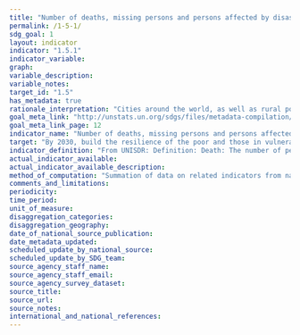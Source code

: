 ```yaml
---
title: "Number of deaths, missing persons and persons affected by disaster per 100,000 people"
permalink: /1-5-1/
sdg_goal: 1
layout: indicator
indicator: "1.5.1"
indicator_variable: 
graph: 
variable_description: 
variable_notes: 
target_id: "1.5"
has_metadata: true
rationale_interpretation: "Cities around the world, as well as rural populations, witness growing disaster risks. Impacts of climate change on sustainable development are observed through both slow-onset events (e.g. sea level rise, increasing temperatures, ocean acidification, glacial retreat and related impacts, salinization, land and forest degradation, loss of biodiversity and desertification) and extreme weather events. Human loss can be measured by the number of deaths, missing, injured or ill, evacuated, relocated, people whose houses were damaged/destroyed and people who received food relief aid as a direct result of the hazardous events.\n Cities are some of the most vulnerable areas to natural disasters. Unplanned urban development (e.g. informal settlements, overcrowding, inadequate infrastructures) exacerbates urban vulnerability to climate change impacts and hydro-meteorological and geological hazards. Over half of all coastal areas are urbanized and 21 of the world's 33 mega cities lie in coastal flood zones. SIDS and coastal regions are particularly affected by sea level rise, coastal flooding and erosion, and extreme events (e.g. tsunamis and storm surges) due to undermining natural protective barriers, low levels of development combined with rapid population growth in low lying coastal areas and inadequate capacity to adapt. Poor urban populations must often resort to unsustainable coping strategies and mechanisms. \nLarge numbers of people remain perilously close to falling into poverty, experiencing shocks that they are unable to cope with. For the poor, a shock of even a relatively short duration can have long term consequences. Several dimensions of poverty are closely related to environment, which is often affected by natural disasters. The poverty reduction agenda could include well-designed social protection scheme to help protecting the poor against sudden shocks and the development of capacities to better predict and prepare for such shocks. Better management of natural resources can themselves strengthen the resilience of the poor, by both reducing the likelihood of natural hazardous events and offering resources to help cope with them.\n Biodiversity provides ecosystem resilience and contributes to the ability to respond to unpredictable global changes and natural disasters. Healthy ecosystems act as buffers against natural hazards, providing valuable yet underutilized approaches for climate change adaptation, enhancing natural resilience and reducing the vulnerability of people, for example to floods and the effects of land degradation. These ecosystem services improve the sustainability and economic efficiency of built infrastructure, and are critical for sustainable and resilient urban areas.\n This indicator will track human-related loss. The disaster loss data (particularly mortality) are significantly influenced by large-scale catastrophic event, which represent important outliers. UNISDR recommends countries to report the data by event, so complementary analysis can be done by both including and excluding such catastrophic events.\n The indicator will build bridge between SDGs and the Sendai Framework for Disaster Risk Reduction because the reduction of human related loss is included in the Sendai Framework global targets and will also be monitored under the Sendai Framework Monitoring Mechanism."
goal_meta_link: "http://unstats.un.org/sdgs/files/metadata-compilation/Metadata-Goal-1.pdf"
goal_meta_link_page: 12
indicator_name: "Number of deaths, missing persons and persons affected by disaster per 100,000 people"
target: "By 2030, build the resilience of the poor and those in vulnerable situations and reduce their exposure and vulnerability to climate-related extreme events and other economic, social and environmental shocks and disasters."
indicator_definition: "From UNISDR: Definition: Death: The number of people who died during the disaster, or directly after, as a direct result of the hazardous event. Missing: The number of people whose whereabouts is unknown since the hazardous event. It includes people who are presumed dead although there is no physical evidence. The data on number of deaths and number of missing are mutually exclusive. Affected people: People who are affected by a hazardous event. Comment: People can be affected directly or indirectly. Affected people may experience short-term or long-term consequences to their lives, livelihoods or health and in the economic, physical, social, cultural and environmental assets. Directly affected: People who have suffered injury, illness or other health effects; who were evacuated, displaced, relocated; or have suffered direct damage to their livelihoods, economic, physical, social, cultural and environmental assets. Indirectly affected: People who have suffered consequences, other than or in addition to direct effects, over time due to disruption or changes in economy, critical infrastructures, basic services, commerce, work or social, health and physiological consequences. In this indicator, given the difficulties in assessing the full range of all affected (directly and indirectly), UNISDR proposes the use of an indicator that would estimate \"directly affected\" as a proxy for the number of affected. This indicator, while not perfect, comes from data widely available and could be used consistently across countries and over time to measure the achievement of the Target B. From the perspective of data availability and measurability, it is proposed to build a composite indicator which consists of \"directly affected\", or those who are 	Injured or ill, 	Evacuated, 	Relocated and to measure the number who suffered direct damage to their livelihoods or assets, 	People whose houses were damaged or destroyed 	People who received food relief aid. Injured or ill: The number of people suffering from physical injuries, trauma or cases of disease requiring immediate medical assistance as a direct result of a hazardous event. Evacuated: The number of people who temporarily moved from where they were (including their place of residence, work places, schools and hospitals) to safer locations in order to ensure their safety. Relocated: The number of people who moved permanently from their homes to new sites due to hazardous event. Note: This definition excludes preventive relocation before the event. People whose houses were damaged or destroyed due to hazardous events: The estimated number of inhabitants previously living in the houses (housing units) damaged or destroyed. All the inhabitants of these houses (housing units) are assumed to be affected being in their dwelling or by direct consequence of the destruction/damage to their housings (housing units). An average number of inhabitants per house (housing unit) in the country can be used to estimate the value. Houses destroyed: Houses (housing units) levelled, buried, collapsed, washed away or damaged to the extent that they are no longer habitable. Houses damaged: Houses (housing units) with minor damage, not structural or architectural, which may continue to be habitable, although they may require some repair or cleaning. People who received food relief aid: The number of persons who received food /nutrition, by government or as humanitarian aid, during or in the aftermath of a hazardous event. Hazardous event: The occurrence of a natural or human-induced phenomenon in a particular place during a particular period of time due to the existence of a hazard. Hazard: A potentially damaging physical event, phenomenon or human activity that may cause the loss of life or injury, property damage, social and economic disruption or environmental degradation. UNISDR recommends setting NO threshold for recording hazardous event in order to monitor all hazardous events. Small-scale but frequent hazardous events that are not registered in international disaster loss databases account for an important share of damages and losses when they are combined, and often go unnoticed by the national and international community. These events, when accumulated, are often a source of poverty in developing countries but can be effectively addressed by well-designed policies. The scope of the Sendai Framework for Disaster Risk Reduction 2015-2030 is \"the risk of small-scale and large-scale, frequent and infrequent, sudden and slow-onset disasters, caused by natural or man-made hazards as well as relate environmental, technological and biological hazards and risks\". Regarding the inclusion of biological and environmental hazards in natural hazards category and whether and how to integrate man-made hazards, UNISDR will discuss the issue with WHO and other organizations (for example, WHO would be in a better position in terms of data, knowledge and relationship with Member States and other stakeholders to monitor biological events including epidemics. However, we generally do not expect biological disasters will cause physical damages to facilities.). Note: Terminology will be discussed and finalized in the Open-ended Intergovernmental Working Group for Sendai Framework for Disaster Risk Reduction."
actual_indicator_available: 
actual_indicator_available_description: 
method_of_computation: "Summation of data on related indicators from national disaster loss databases. Make the sum a relative figure by using global population data (World Bank or UN Statistics information). Relativity is important because population growth (expected to be 9 billion in 2050) may translate into increased hazard exposure of population. The Expert Group recommends not using the indicators related with the people whose houses were damaged/destroyed in the computation. UNISDR and IRDR groups recommend using them as they can be estimated from widely available and verifiable data and reflect vulnerability and livelihood issues. Data on housing damage and destroyed is essential for economic loss, so using these indicators would not impose additional data collection burden. Double-counting: From practical perspective, double counting of affected people is unavoidable (for example, injured and relocated) in many countries. Minimum double counting is summing 'number of injured' and Number of people whose housings were damaged or destroyed. Relocated is sub-set of number of people whose housings were destroyed. The data can be disaggregated by hazard type. When applied to proposed target 13.1 and 15.3, hydrological, meteorological and climatological and indirectly biological disasters are monitored."
comments_and_limitations: 
periodicity: 
time_period: 
unit_of_measure: 
disaggregation_categories: 
disaggregation_geography: 
date_of_national_source_publication: 
date_metadata_updated: 
scheduled_update_by_national_source: 
scheduled_update_by_SDG_team: 
source_agency_staff_name: 
source_agency_staff_email: 
source_agency_survey_dataset: 
source_title: 
source_url: 
source_notes: 
international_and_national_references: 
---
```


